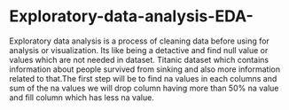 # Exploratory-data-analysis-EDA-

Exploratory data analysis is a process of cleaning data before using for analysis or visualization. Its like being a detactive and find null value or values which are not needed in dataset.
Titanic dataset which contains information about people survived from sinking and also more information related to that.The first step will be to find na values in each columns and sum of the
na values we will drop column having more than 50% na value and fill column which has less na value.
